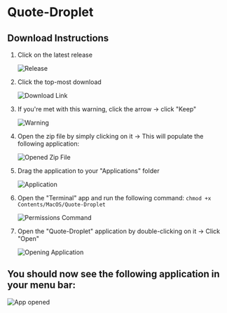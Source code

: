 # Quote-Droplet

## Download Instructions

1. Click on the latest release

    ![Release](image.png)

2. Click the top-most download

    ![Download Link](image-1.png)

3. If you're met with this warning, click the arrow -> click "Keep"

    ![Warning](image-2.png)

4. Open the zip file by simply clicking on it -> This will populate the following application:

    ![Opened Zip File](image-3.png)

5. Drag the application to your "Applications" folder

    ![Application](image-4.png)

6. Open the "Terminal" app and run the following command: `chmod +x Contents/MacOS/Quote-Droplet`

    ![Permissions Command](image-6.png)

7. Open the "Quote-Droplet" application by double-clicking on it -> Click "Open"

    ![Opening Application](image-7.png)

## You should now see the following application in your menu bar: 

![App opened](image-9.png)